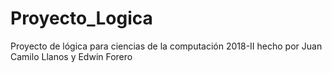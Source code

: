 # Proyecto_Logica
Proyecto de lógica para ciencias de la computación 2018-II hecho por Juan Camilo Llanos y Edwin Forero
